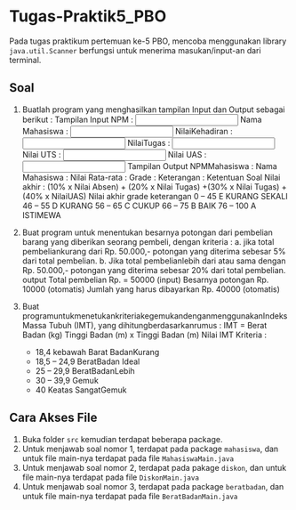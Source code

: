 # Tugas-Praktik5_PBO
Pada tugas praktikum pertemuan ke-5 PBO, mencoba menggunakan library `java.util.Scanner` berfungsi untuk menerima masukan/input-an dari terminal.
## Soal
1. Buatlah program yang menghasilkan tampilan Input dan Output sebagai berikut :
Tampilan Input
NPM : <input>
Nama Mahasiswa : <input>
NilaiKehadiran : <input>
NilaiTugas : <input>
Nilai UTS : <input>
Nilai UAS : <input>
Tampilan Output
NPMMahasiswa : <tampilotomatis>
Nama Mahasiswa : <tampil otomatis>
Nilai Rata-rata : <tampil otomatis>
Grade : <tampil ototmatis>
Keterangan : <tampil otomatis>
Ketentuan Soal
Nilai akhir : (10% x Nilai Absen) + (20% x Nilai Tugas) +(30% x Nilai Tugas) + (40% x
NilaiUAS)
Nilai akhir grade keterangan
0 – 45 E KURANG SEKALI
46 – 55 D KURANG
56 – 65 C CUKUP
66 – 75 B BAIK
76 – 100 A ISTIMEWA

2. Buat program untuk menentukan besarnya potongan dari pembelian barang yang diberikan seorang pembeli, dengan kriteria :
a. jika total pembeliankurang dari Rp. 50.000,- potongan yang diterima sebesar 5% dari total pembelian.
b. Jika total pembelianlebih dari atau sama dengan Rp. 50.000,- potongan yang diterima sebesar 20% dari total pembelian.
output
Total pembelian Rp. = 50000 (input)
Besarnya potongan Rp. 10000 (otomatis)
Jumlah yang harus dibayarkan Rp. 40000 (otomatis)

3. Buat programuntukmenetukankriteriakegemukandenganmenggunakanIndeks Massa Tubuh (IMT), yang dihitungberdasarkanrumus :
   IMT = Berat Badan (kg)
   Tinggi Badan (m) x Tinggi Badan (m)
   Nilai IMT Kriteria :
   - 18,4 kebawah Barat BadanKurang
   - 18,5 – 24,9 BeratBadan Ideal
   - 25 – 29,9 BeratBadanLebih
   - 30 – 39,9 Gemuk
   - 40 Keatas SangatGemuk

## Cara Akses File
1. Buka folder `src` kemudian terdapat beberapa package.
2. Untuk menjawab soal nomor 1, terdapat pada package `mahasiswa`, dan untuk file main-nya terdapat pada file `MahasiswaMain.java`
3. Untuk menjawab soal nomor 2, terdapat pada pakage `diskon`, dan untuk file main-nya terdapat pada file `DiskonMain.java`
4. Untuk menjawab soal nomor 3, terdapat pada package `beratbadan`, dan untuk file main-nya terdapat pada file `BeratBadanMain.java`
